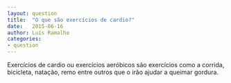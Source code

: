 ```yaml
---
layout: question
title:  "O que são exercícios de cardio?"
date:   2015-06-16
author: Luís Ramalho
categories:
- question
---
```


Exercícios de cardio ou exercícios aeróbicos são exercícios como a corrida, bicicleta, natação, remo entre outros que o irão ajudar a queimar gordura.
